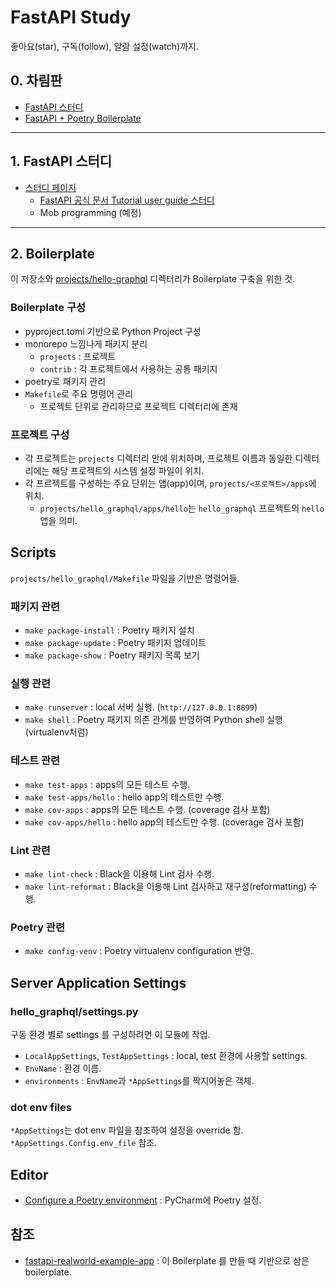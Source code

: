 FastAPI Study
==============

좋아요(star), 구독(follow), 알람 설정(watch)까지.

## 0. 차림판

- [FastAPI 스터디](#1-fastapi-스터디)
- [FastAPI + Poetry Boilerplate](#2-boilerplate)

----


## 1. FastAPI 스터디
- [스터디 페이지](./projects/tutorial-user-guide)
  - [FastAPI 공식 문서 Tutorial user guide 스터디](./projects/tutorial-user-guide)
  - Mob programming (예정)

----

## 2. Boilerplate

이 저장소와 [projects/hello-graphql](./projects/hello-graphql) 디렉터리가 Boilerplate 구축을 위한 것.

### Boilerplate 구성

- pyproject.toml 기반으로 Python Project 구성
- monorepo 느낌나게 패키지 분리
  - `projects` : 프로젝트 
  - `contrib` :  각 프로젝트에서 사용하는 공통 패키지
- poetry로 패키지 관리
- `Makefile`로 주요 명령어 관리
  - 프로젝트 단위로 관리하므로 프로젝트 디렉터리에 존재


### 프로젝트 구성

- 각 프로젝트는 `projects` 디렉터리 안에 위치하며, 프로젝트 이름과 동일한 디렉터리에는 해당 프로젝트의 시스템 설정 파일이 위치.
- 각 프르젝트를 구성하는 주요 단위는 앱(app)이며, `projects/<프로젝트>/apps`에 위치.
  - `projects/hello_graphql/apps/hello`는 `hello_graphql` 프로젝트의 `hello` 앱을 의미.


Scripts
--------

`projects/hello_graphql/Makefile` 파일을 기반은 명령어들.

### 패키지 관련

- `make package-install` : Poetry 패키지 설치
- `make package-update` : Poetry 패키지 업데이트
- `make package-show` : Poetry 패키지 목록 보기

### 실행 관련

- `make runserver` : local 서버 실행. (`http://127.0.0.1:8899`)
- `make shell` : Poetry 패키지 의존 관계를 반영하여 Python shell 실행 (virtualenv처럼)

### 테스트 관련

- `make test-apps` : apps의 모든 테스트 수행.
- `make test-apps/hello` : hello app의 테스트만 수행.
- `make cov-apps` : apps의 모든 테스트 수행. (coverage 검사 포함)
- `make cov-apps/hello` : hello app의 테스트만 수행. (coverage 검사 포함)

### Lint 관련

- `make lint-check` : Black을 이용해 Lint 검사 수행.
- `make lint-reformat` : Black을 이용해 Lint 검사하고 재구성(reformatting) 수행.

### Poetry 관련

- `make config-venv` : Poetry virtualenv configuration 반영.


Server Application Settings
---------------------------

### hello_graphql/settings.py

구동 환경 별로 settings 를 구성하려면 이 모듈에 작업.

- `LocalAppSettings`, `TestAppSettings` : local, test 환경에 사용할 settings.
- `EnvName` : 환경 이름.
- `environments` : `EnvName`과 `*AppSettings`를 짝지어놓은 객체.


### dot env files

`*AppSettings`는 dot env 파일을 참조하여 설정을 override 함. `*AppSettings.Config.env_file` 참조.


Editor
-------

- [Configure a Poetry environment](https://www.jetbrains.com/help/pycharm/poetry.html) : PyCharm에 Poetry 설정.

참조
-----

- [fastapi-realworld-example-app](https://github.com/nsidnev/fastapi-realworld-example-app) : 이 Boilerplate 를 만들 때 기반으로 삼은 boilerplate.
